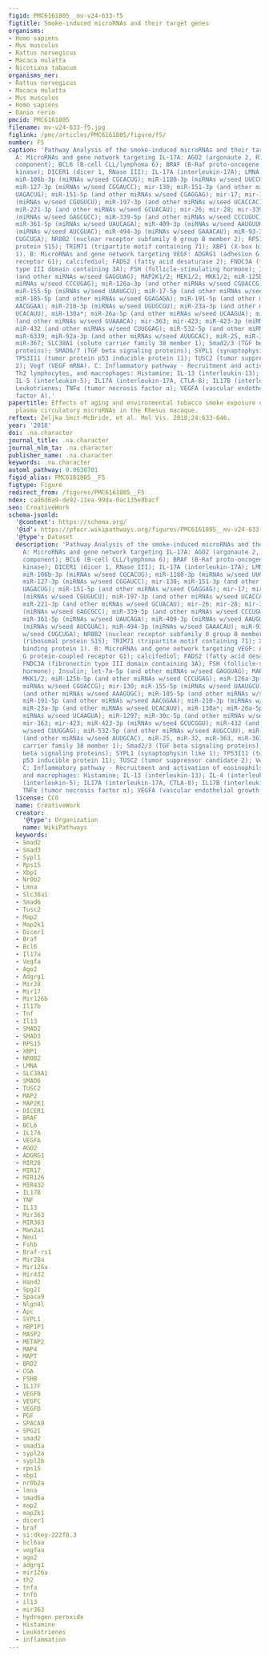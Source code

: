 ```yaml
---
figid: PMC6161805__mv-v24-633-f5
figtitle: Smoke-induced microRNAs and their target genes
organisms:
- Homo sapiens
- Mus musculus
- Rattus norvegicus
- Macaca mulatta
- Nicotiana tabacum
organisms_ner:
- Rattus norvegicus
- Macaca mulatta
- Mus musculus
- Homo sapiens
- Danio rerio
pmcid: PMC6161805
filename: mv-v24-633-f5.jpg
figlink: /pmc/articles/PMC6161805/figure/f5/
number: F5
caption: 'Pathway Analysis of the smoke-induced microRNAs and their target genes.
  A: MicroRNAs and gene network targeting IL-17A: AGO2 (argonaute 2, RISC catalytic
  component); BCL6 (B-cell CLL/lymphoma 6); BRAF (B-Raf proto-oncogene, serine/threonine
  kinase); DICER1 (dicer 1, RNase III); IL-17A (interleukin-17A); LMNA (lamin A/C);
  miR-106b-3p (miRNAs w/seed CGCACUG); miR-1180-3p (miRNAs w/seed UUCCGGC); mir-126;
  miR-127-3p (miRNAs w/seed CGGAUCC); mir-130; miR-151-3p (and other miRNAs w/seed
  UAGACUG); miR-151-5p (and other miRNAs w/seed CGAGGAG); mir-17; mir-187; miR-187-3p
  (miRNAs w/seed CGUGUCU); miR-197-3p (and other miRNAs w/seed UCACCAC); mir-221;
  miR-221-3p (and other miRNAs w/seed GCUACAU); mir-26; mir-28; mir-339; miR-339-3p
  (miRNAs w/seed GAGCGCC); miR-339-5p (and other miRNAs w/seed CCCUGUC); mir-361;
  miR-361-5p (miRNAs w/seed UAUCAGA); miR-409-3p (miRNAs w/seed AAUGUUG); miR-487b-3p
  (miRNAs w/seed AUCGUAC); miR-494-3p (miRNAs w/seed GAAACAU); miR-93-3p (miRNAs w/seed
  CUGCUGA); NR0B2 (nuclear receptor subfamily 0 group B member 2); RPS15 (ribosomal
  protein S15); TRIM71 (tripartite motif containing 71); XBP1 (X-box binding protein
  1). B: MicroRNAs and gene network targeting VEGF: ADGRG1 (adhesion G protein-coupled
  receptor G1); calcifediol; FADS2 (fatty acid desaturase 2); FNDC3A (fibronectin
  type III domain containing 3A); FSH (follicle-stimulating hormone); Insulin; let-7a-5p
  (and other miRNAs w/seed GAGGUAG); MAP2K1/2; MEK1/2; MKK1/2; miR-125b-5p (and other
  miRNAs w/seed CCCUGAG); miR-126a-3p (and other miRNAs w/seed CGUACCG); mir-130;
  miR-155-5p (miRNAs w/seed UAAUGCU); miR-17-5p (and other miRNAs w/seed AAAGUGC);
  miR-185-5p (and other miRNAs w/seed GGAGAGA); miR-191-5p (and other miRNAs w/seed
  AACGGAA); miR-210-3p (miRNAs w/seed UGUGCGU); miR-23a-3p (and other miRNAs w/seed
  UCACAUU), miR-130a*; miR-26a-5p (and other miRNAs w/seed UCAAGUA); miR-1297; miR-30c-5p
  (and other miRNAs w/seed GUAAACA); mir-363; mir-423; miR-423-3p (miRNAs w/seed GCUCGGU);
  miR-432 (and other miRNAs w/seed CUUGGAG); miR-532-5p (and other miRNAs w/seed AUGCCUU),
  miR-6339; miR-92a-3p (and other miRNAs w/seed AUUGCAC), miR-25, miR-32, miR-363,
  miR-367; SLC38A1 (solute carrier family 38 member 1); Smad2/3 (TGF beta signaling
  proteins); SMAD6/7 (TGF beta signaling proteins); SYPL1 (synaptophysin like 1);
  TP53I11 (tumor protein p53 inducible protein 11); TUSC2 (tumor suppressor candidate
  2); Vegf (VEGF mRNA). C: Inflammatory pathway - Recruitment and activation of eosinophils,
  Th2 lymphocytes, and macrophages: Histamine; IL-13 (interleukin-13); IL-4 (interleukin-4);
  IL-5 (interleukin-5); IL17A (interleukin-17A, CTLA-8); IL17B (interleukin-17B);
  Leukotrienes; TNFα (tumor necrosis factor α); VEGFA (vascular endothelial growth
  factor A).'
papertitle: Effects of aging and environmental tobacco smoke exposure on ocular and
  plasma circulatory microRNAs in the Rhesus macaque.
reftext: Zeljka Smit-McBride, et al. Mol Vis. 2018;24:633-646.
year: '2018'
doi: .na.character
journal_title: .na.character
journal_nlm_ta: .na.character
publisher_name: .na.character
keywords: .na.character
automl_pathway: 0.9630701
figid_alias: PMC6161805__F5
figtype: Figure
redirect_from: /figures/PMC6161805__F5
ndex: cad6d6a9-de92-11ea-99da-0ac135e8bacf
seo: CreativeWork
schema-jsonld:
  '@context': https://schema.org/
  '@id': https://pfocr.wikipathways.org/figures/PMC6161805__mv-v24-633-f5.html
  '@type': Dataset
  description: 'Pathway Analysis of the smoke-induced microRNAs and their target genes.
    A: MicroRNAs and gene network targeting IL-17A: AGO2 (argonaute 2, RISC catalytic
    component); BCL6 (B-cell CLL/lymphoma 6); BRAF (B-Raf proto-oncogene, serine/threonine
    kinase); DICER1 (dicer 1, RNase III); IL-17A (interleukin-17A); LMNA (lamin A/C);
    miR-106b-3p (miRNAs w/seed CGCACUG); miR-1180-3p (miRNAs w/seed UUCCGGC); mir-126;
    miR-127-3p (miRNAs w/seed CGGAUCC); mir-130; miR-151-3p (and other miRNAs w/seed
    UAGACUG); miR-151-5p (and other miRNAs w/seed CGAGGAG); mir-17; mir-187; miR-187-3p
    (miRNAs w/seed CGUGUCU); miR-197-3p (and other miRNAs w/seed UCACCAC); mir-221;
    miR-221-3p (and other miRNAs w/seed GCUACAU); mir-26; mir-28; mir-339; miR-339-3p
    (miRNAs w/seed GAGCGCC); miR-339-5p (and other miRNAs w/seed CCCUGUC); mir-361;
    miR-361-5p (miRNAs w/seed UAUCAGA); miR-409-3p (miRNAs w/seed AAUGUUG); miR-487b-3p
    (miRNAs w/seed AUCGUAC); miR-494-3p (miRNAs w/seed GAAACAU); miR-93-3p (miRNAs
    w/seed CUGCUGA); NR0B2 (nuclear receptor subfamily 0 group B member 2); RPS15
    (ribosomal protein S15); TRIM71 (tripartite motif containing 71); XBP1 (X-box
    binding protein 1). B: MicroRNAs and gene network targeting VEGF: ADGRG1 (adhesion
    G protein-coupled receptor G1); calcifediol; FADS2 (fatty acid desaturase 2);
    FNDC3A (fibronectin type III domain containing 3A); FSH (follicle-stimulating
    hormone); Insulin; let-7a-5p (and other miRNAs w/seed GAGGUAG); MAP2K1/2; MEK1/2;
    MKK1/2; miR-125b-5p (and other miRNAs w/seed CCCUGAG); miR-126a-3p (and other
    miRNAs w/seed CGUACCG); mir-130; miR-155-5p (miRNAs w/seed UAAUGCU); miR-17-5p
    (and other miRNAs w/seed AAAGUGC); miR-185-5p (and other miRNAs w/seed GGAGAGA);
    miR-191-5p (and other miRNAs w/seed AACGGAA); miR-210-3p (miRNAs w/seed UGUGCGU);
    miR-23a-3p (and other miRNAs w/seed UCACAUU), miR-130a*; miR-26a-5p (and other
    miRNAs w/seed UCAAGUA); miR-1297; miR-30c-5p (and other miRNAs w/seed GUAAACA);
    mir-363; mir-423; miR-423-3p (miRNAs w/seed GCUCGGU); miR-432 (and other miRNAs
    w/seed CUUGGAG); miR-532-5p (and other miRNAs w/seed AUGCCUU), miR-6339; miR-92a-3p
    (and other miRNAs w/seed AUUGCAC), miR-25, miR-32, miR-363, miR-367; SLC38A1 (solute
    carrier family 38 member 1); Smad2/3 (TGF beta signaling proteins); SMAD6/7 (TGF
    beta signaling proteins); SYPL1 (synaptophysin like 1); TP53I11 (tumor protein
    p53 inducible protein 11); TUSC2 (tumor suppressor candidate 2); Vegf (VEGF mRNA).
    C: Inflammatory pathway - Recruitment and activation of eosinophils, Th2 lymphocytes,
    and macrophages: Histamine; IL-13 (interleukin-13); IL-4 (interleukin-4); IL-5
    (interleukin-5); IL17A (interleukin-17A, CTLA-8); IL17B (interleukin-17B); Leukotrienes;
    TNFα (tumor necrosis factor α); VEGFA (vascular endothelial growth factor A).'
  license: CC0
  name: CreativeWork
  creator:
    '@type': Organization
    name: WikiPathways
  keywords:
  - Smad2
  - Smad3
  - Sypl1
  - Rps15
  - Xbp1
  - Nr0b2
  - Lmna
  - Slc38a1
  - Smad6
  - Tusc2
  - Map2
  - Map2k1
  - Dicer1
  - Braf
  - Bcl6
  - Il17a
  - Vegfa
  - Ago2
  - Adgrg1
  - Mir28
  - Mir17
  - Mir126b
  - Il17b
  - Tnf
  - Il13
  - SMAD2
  - SMAD3
  - RPS15
  - XBP1
  - NR0B2
  - LMNA
  - SLC38A1
  - SMAD6
  - TUSC2
  - MAP2
  - MAP2K1
  - DICER1
  - BRAF
  - BCL6
  - IL17A
  - VEGFA
  - AGO2
  - ADGRG1
  - MIR28
  - MIR17
  - MIR126
  - MIR432
  - IL17B
  - TNF
  - IL13
  - Mir363
  - MIR363
  - Man2a1
  - Neu1
  - Fshb
  - Braf-rs1
  - Mir28a
  - Mir126a
  - Mir432
  - Hand2
  - Spg21
  - Spaca9
  - Nlgn4l
  - Apc
  - SYPL1
  - XBP1P1
  - MASP2
  - METAP2
  - MAP4
  - MAPT
  - BRD2
  - CGA
  - FSHB
  - IL17F
  - VEGFB
  - VEGFC
  - VEGFD
  - PGF
  - SPACA9
  - SPG21
  - smad2
  - smad3a
  - sypl2a
  - sypl2b
  - rps15
  - xbp1
  - nr0b2a
  - lmna
  - smad6a
  - map2
  - map2k1
  - dicer1
  - braf
  - si:dkey-222f8.3
  - bcl6aa
  - vegfaa
  - ago2
  - adgrg1
  - mir126a
  - th2
  - tnfa
  - tnfb
  - il13
  - mir363
  - hydrogen peroxide
  - Histamine
  - Leukotrienes
  - inflammation
---
```

